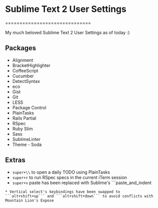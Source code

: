 # Sublime Text 2 User Settings
==============================

My much beloved Sublime Text 2 User Settings as of today :)

## Packages

* Alignment
* BracketHighlighter
* CoffeeScript
* Cucumber
* DetectSyntax
* eco
* Gist
* Git
* LESS
* Package Control
* PlainTasks
* Rails Partial
* RSpec
* Ruby Slim
* Sass
* SublimeLinter
* Theme - Soda

## Extras

* ```super+\\``` to open a daily TODO using PlainTasks
* ```super+r``` to run RSpec specs in the current iTerm session
* ```super+v``` paste has been replaced with Sublime's ```paste_and_indent
```
* Vertical select's keybindings have been swapped to ```alt+shift+up``` and ```alt+shift+down``` to avoid conflicts with Mountain Lion's Expose
